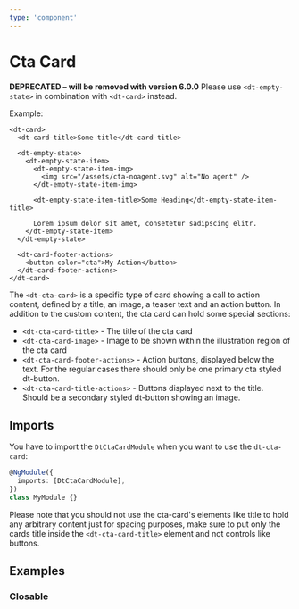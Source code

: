 ```yaml
---
type: 'component'
---
```


# Cta Card

**DEPRECATED – will be removed with version 6.0.0** Please use
`<dt-empty-state>` in combination with `<dt-card>` instead.

Example:

```angular2html
<dt-card>
  <dt-card-title>Some title</dt-card-title>

  <dt-empty-state>
    <dt-empty-state-item>
      <dt-empty-state-item-img>
        <img src="/assets/cta-noagent.svg" alt="No agent" />
      </dt-empty-state-item-img>

      <dt-empty-state-item-title>Some Heading</dt-empty-state-item-title>

      Lorem ipsum dolor sit amet, consetetur sadipscing elitr.
    </dt-empty-state-item>
  </dt-empty-state>

  <dt-card-footer-actions>
    <button color="cta">My Action</button>
  </dt-card-footer-actions>
</dt-card>
```

The `<dt-cta-card>` is a specific type of card showing a call to action content,
defined by a title, an image, a teaser text and an action button. In addition to
the custom content, the cta card can hold some special sections:

- `<dt-cta-card-title>` - The title of the cta card
- `<dt-cta-card-image>` - Image to be shown within the illustration region of
  the cta card
- `<dt-cta-card-footer-actions>` - Action buttons, displayed below the text. For
  the regular cases there should only be one primary cta styled dt-button.
- `<dt-cta-card-title-actions>` - Buttons displayed next to the title. Should be
  a secondary styled dt-button showing an image.

<docs-source-example example="CtaCardDefaultExample"></docs-source-example>

## Imports

You have to import the `DtCtaCardModule` when you want to use the `dt-cta-card`:

```typescript
@NgModule({
  imports: [DtCtaCardModule],
})
class MyModule {}
```

Please note that you should not use the cta-card's elements like title to hold
any arbitrary content just for spacing purposes, make sure to put only the cards
title inside the `<dt-cta-card-title>` element and not controls like buttons.

## Examples

### Closable

<docs-source-example example="CtaCardClosableExample"></docs-source-example>
